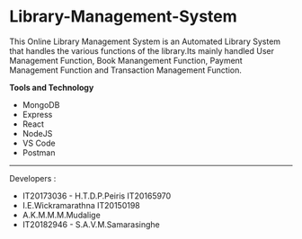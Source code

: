 # Library-Management-System

<p> This Online Library Management System is an Automated Library System that handles the various functions of the library.Its mainly handled User Management Function, Book Manangement Function, Payment Management Function and Transaction Management Function.</p>

<b>Tools and Technology</b>
<ul>
  <li>MongoDB</li>
  <li>  Express </li>
  <li>  React </li>
  <li>  NodeJS </li>
  <li> VS Code</li>
  <li> Postman</li>
 </ul>
  <hr>
  Developers :<br> 
  <ul><li>IT20173036 - H.T.D.P.Peiris IT20165970 </li><li> I.E.Wickramarathna IT20150198 </li><li> A.K.M.M.M.Mudalige </li><li> IT20182946 - S.A.V.M.Samarasinghe
